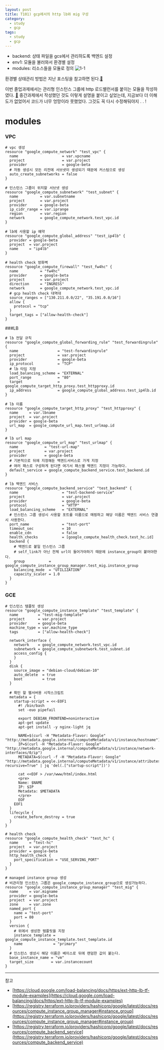 ```yaml
---
layout: post
title: T101) gcp에서의 http lb와 mig 구성
category: 
  - study
  - gcp
tags:
  - study
  - gcp
---
```



- backend: 상태 파일을 gcs에서 관리하도록 백엔드 설정
- env1: 모듈을 불러와서 환경별 설정
- modules: 리소스들을 모듈로 정의
![1-1](/assets/img/t101/fin/1-1.png)

환경별 상태관리 방법은 지난 포스팅을 참고하면 된다.[🔗](https://nyoung08.github.io/study/2022/11/13/%ED%99%98%EA%B2%BD%EB%B3%84-%EC%83%81%ED%83%9C%EA%B4%80%EB%A6%AC%EB%A5%BC-%EC%9C%84%ED%95%9C-%EB%B0%B1%EC%97%94%EB%93%9C%EC%99%80-%EB%AA%A8%EB%93%88-%EC%82%AC%EC%9A%A9%EA%B8%B0/)



이번 졸업과제에서는 관리형 인스턴스 그룹에 http 로드밸런서를 붙이는 모듈을 작성하였다. [🔗](https://github.com/nyoung08/t101/tree/main/final)
중간과제에서 작성했던 것도 이렇게 설명을 붙이고 싶었는데, 지금보다 더 이해도가 없었어서 코드가 너무 엉망이라 못했었다. 그것도 꼭 다시 수정해둬야지 . . ! 


# modules


### VPC

```
# vpc 생성
resource "google_compute_network" "test_vpc" {
  name                    = var.vpcname
  project                 = var.project
  provider                = google-beta
  # 자동 생성시 모든 리전에 서브넷이 생성되기 때문에 커스텀으로 생성
  auto_create_subnetworks = false
}

# 인스턴스 그룹이 위치할 서브넷 생성
resource "google_compute_subnetwork" "test_subnet" {
  name          = var.subnetname
  project       = var.project
  provider      = google-beta
  ip_cidr_range = var.iprange
  region        = var.region
  network       = google_compute_network.test_vpc.id
}

# lb에 사용할 ip 예약
resource "google_compute_global_address" "test_ip4lb" {
  provider = google-beta
  project  = var.project
  name     = "ip4lb"
}

# health check 방화벽
resource "google_compute_firewall" "test_fw4hc" {
  name          = "fw4hc"
  provider      = google-beta
  project       = var.project
  direction     = "INGRESS"
  network       = google_compute_network.test_vpc.id
  # gcp health check 대역대
  source_ranges = ["130.211.0.0/22", "35.191.0.0/16"]
  allow {
    protocol = "tcp"
  }
  target_tags = ["allow-health-check"]
}
```


###LB

```
# lb 전달 규칙
resource "google_compute_global_forwarding_rule" "test_forwardingrule" {
  name                  = "test-forwardingrule"
  project               = var.project
  provider              = google-beta
  ip_protocol           = "TCP"
  # lb 타입 지정
  load_balancing_scheme = "EXTERNAL"
  port_range            = "80"
  target                = google_compute_target_http_proxy.test_httpproxy.id
  ip_address            = google_compute_global_address.test_ip4lb.id
}

# lb 이름
resource "google_compute_target_http_proxy" "test_httpproxy" {
  name     = var.lbname
  project  = var.project
  provider = google-beta
  url_map  = google_compute_url_map.test_urlmap.id
}

# lb url map
resource "google_compute_url_map" "test_urlmap" {
  name            = "test-url-map"
  project         = var.project
  provider        = google-beta
  # 기본적으로 뒤에 지정해둔 백엔드서비스로 가게 지정
  # 여러 패스로 구성하게 된다면 여기서 패스별 백엔드 지정이 가능하다.
  default_service = google_compute_backend_service.test_backend.id
}

# lb 백엔드 서비스
resource "google_compute_backend_service" "test_backend" {
  name                    = "test-backend-service"
  project                 = var.project
  provider                = google-beta
  protocol                = "HTTP"
  load_balancing_scheme   = "EXTERNAL"
  # 인스턴스 그룹 생성시 사용할 포트를 이름으로 매핑하고 해당 이름은 백엔드 서비스 연결시 사용한다.
  port_name               = "test-port" 
  timeout_sec             = 10
  enable_cdn              = false
  health_checks           = [google_compute_health_check.test_hc.id]
  backend {
    # 백엔드로 붙일 인스턴스 그룹
    # self_link가 아닌 전체 url이 들어가야하기 때문에 instance_group이 붙어야한다.
    group           = google_compute_instance_group_manager.test_mig.instance_group
    balancing_mode  = "UTILIZATION"
    capacity_scaler = 1.0
  }
}
```


### GCE

```
# 인스턴스 템플릿 생성
resource "google_compute_instance_template" "test_template" {
  name         = "test-mig-template"
  project      = var.project
  provider     = google-beta
  machine_type = var.machine_type
  tags         = ["allow-health-check"]

  network_interface {
    network    = google_compute_network.test_vpc.id
    subnetwork = google_compute_subnetwork.test_subnet.id
    access_config {
    }
  }
  disk {
    source_image = "debian-cloud/debian-10"
    auto_delete  = true
    boot         = true
  }

  # 확인 할 웹서버용 시작스크립트
  metadata = {
    startup-script = <<-EOF1
      #! /bin/bash
      set -euo pipefail

      export DEBIAN_FRONTEND=noninteractive
      apt-get update
      apt-get install -y nginx-light jq

      NAME=$(curl -H "Metadata-Flavor: Google" "http://metadata.google.internal/computeMetadata/v1/instance/hostname")
      IP=$(curl -H "Metadata-Flavor: Google" "http://metadata.google.internal/computeMetadata/v1/instance/network-interfaces/0/ip")
      METADATA=$(curl -f -H "Metadata-Flavor: Google" "http://metadata.google.internal/computeMetadata/v1/instance/attributes/?recursive=True" | jq 'del(.["startup-script"])')

      cat <<EOF > /var/www/html/index.html
      <pre>
      Name: $NAME
      IP: $IP
      Metadata: $METADATA
      </pre>
      EOF
    EOF1
  }
  lifecycle {
    create_before_destroy = true
  }
}

# health check
resource "google_compute_health_check" "test_hc" {
  name     = "test-hc"
  project  = var.project
  provider = google-beta
  http_health_check {
    port_specification = "USE_SERVING_PORT"
  }
}

# managed instance group 생성
# 비관리형 인스턴스 그룹은 google_compute_instance_group으로 생성가능하다.
resource "google_compute_instance_group_manager" "test_mig" {
  name     = var.migname
  provider = google-beta
  project  = var.project
  zone     = var.zone
  named_port {
    name = "test-port"
    port = 80
  }
  version {
    # 위에서 생성한 템플릿을 지정
    instance_template = google_compute_instance_template.test_template.id
    name              = "primary"
  }
  # 인스턴스 생성시 해당 이름은 베이스로 뒤에 랜덤한 값이 붙는다.
  base_instance_name = "vm"
  target_size        = var.instancecount
}
```



---
참고
- [https://cloud.google.com/load-balancing/docs/https/ext-http-lb-tf-module-examples](https://cloud.google.com/load-balancing/docs/https/ext-http-lb-tf-module-examples)
- [https://registry.terraform.io/providers/hashicorp/google/latest/docs/resources/compute_instance_group_manager#instance_group](https://registry.terraform.io/providers/hashicorp/google/latest/docs/resources/compute_instance_group_manager#instance_group)
- [https://registry.terraform.io/providers/hashicorp/google/latest/docs/resources/compute_backend_service](https://registry.terraform.io/providers/hashicorp/google/latest/docs/resources/compute_backend_service)
